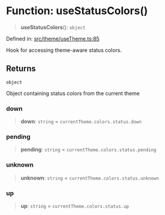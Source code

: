 # Function: useStatusColors()

> **useStatusColors**(): `object`

Defined in: [src/theme/useTheme.ts:85](https://github.com/Nick2bad4u/Uptime-Watcher/blob/3cce0c3b352c8390536ca3c7399ece50a05faf18/src/theme/useTheme.ts#L85)

Hook for accessing theme-aware status colors.

## Returns

`object`

Object containing status colors from the current theme

### down

> **down**: `string` = `currentTheme.colors.status.down`

### pending

> **pending**: `string` = `currentTheme.colors.status.pending`

### unknown

> **unknown**: `string` = `currentTheme.colors.status.unknown`

### up

> **up**: `string` = `currentTheme.colors.status.up`
